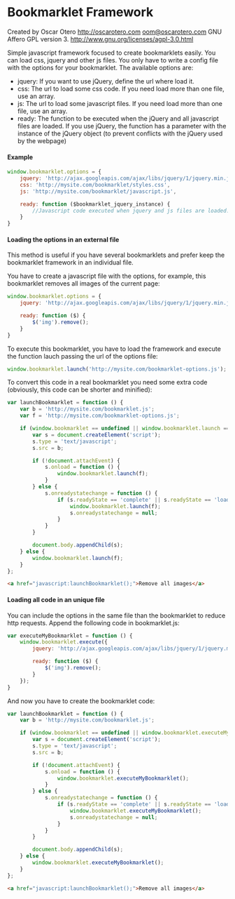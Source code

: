 Bookmarklet Framework
=====================

Created by Oscar Otero <http://oscarotero.com> <oom@oscarotero.com>
GNU Affero GPL version 3. http://www.gnu.org/licenses/agpl-3.0.html

Simple javascript framework focused to create bookmarklets easily. You can load css, jquery and other js files.
You only have to write a config file with the options for your bookmarklet. The available options are:

* jquery: If you want to use jQuery, define the url where load it.
* css: The url to load some css code. If you need load more than one file, use an array.
* js: The url to load some javascript files. If you need load more than one file, use an array.
* ready: The function to be executed when the jQuery and all javascript files are loaded. If you use jQuery, the function has a parameter with the instance of the jQuery object (to prevent conflicts with the jQuery used by the webpage)

#### Example

```javascript
window.bookmarklet.options = {
	jquery: 'http://ajax.googleapis.com/ajax/libs/jquery/1/jquery.min.js',
	css: 'http://mysite.com/bookmarklet/styles.css',
	js: 'http://mysite.com/bookmarklet/javascript.js',

	ready: function ($bookmarklet_jquery_instance) {
		//Javascript code executed when jquery and js files are loaded.
	}
}
```

#### Loading the options in an external file

This method is useful if you have several bookmarklets and prefer keep the bookmarklet framework in an individual file.

You have to create a javascript file with the options, for example, this bookmarklet removes all images of the current page:

```javascript
window.bookmarklet.options = {
	jquery: 'http://ajax.googleapis.com/ajax/libs/jquery/1/jquery.min.js',

	ready: function ($) {
		$('img').remove();
	}
}
```

To execute this bookmarklet, you have to load the framework and execute the function lauch passing the url of the options file:

```javascript
window.bookmarklet.launch('http://mysite.com/bookmarklet-options.js');
```

To convert this code in a real bookmarklet you need some extra code (obviously, this code can be shorter and minified):

```javascript
var launchBookmarklet = function () {
	var b = 'http://mysite.com/bookmarklet.js';
	var f = 'http://mysite.com/bookmarklet-options.js';

	if (window.bookmarklet == undefined || window.bookmarklet.launch == undefined) {
		var s = document.createElement('script');
		s.type = 'text/javascript';
		s.src = b;

		if (!document.attachEvent) {
			s.onload = function () {
				window.bookmarklet.launch(f);
			}
		} else {
			s.onreadystatechange = function () {
				if (s.readyState == 'complete' || s.readyState == 'loaded') {
					window.bookmarklet.launch(f);
					s.onreadystatechange = null;
				}
			}
		}

		document.body.appendChild(s);
	} else {
		window.bookmarklet.launch(f);
	}
};
```
```html
<a href="javascript:launchBookmarklet();">Remove all images</a>
```

#### Loading all code in an unique file

You can include the options in the same file than the bookmarklet to reduce http requests. Append the following code in bookmarklet.js:

```javascript
var executeMyBookmarklet = function () {
	window.bookmarklet.execute({
		jquery: 'http://ajax.googleapis.com/ajax/libs/jquery/1/jquery.min.js',

		ready: function ($) {
			$('img').remove();
		}
	});
}
```

And now you have to create the bookmarklet code:

```javascript
var launchBookmarklet = function () {
	var b = 'http://mysite.com/bookmarklet.js';

	if (window.bookmarklet == undefined || window.bookmarklet.executeMyBookmarklet == undefined) {
		var s = document.createElement('script');
		s.type = 'text/javascript';
		s.src = b;

		if (!document.attachEvent) {
			s.onload = function () {
				window.bookmarklet.executeMyBookmarklet();
			}
		} else {
			s.onreadystatechange = function () {
				if (s.readyState == 'complete' || s.readyState == 'loaded') {
					window.bookmarklet.executeMyBookmarklet();
					s.onreadystatechange = null;
				}
			}
		}

		document.body.appendChild(s);
	} else {
		window.bookmarklet.executeMyBookmarklet();
	}
};
```
```html
<a href="javascript:launchBookmarklet();">Remove all images</a>
```